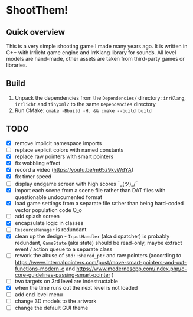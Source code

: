 ﻿# ShootThem!

## Quick overview

This is a very simple shooting game I made many years ago. It is written in C++ with Irrlicht game engine and IrrKlang library for sounds. All level models are hand-made, other assets are taken from third-party games or libraries.

## Build

1. Unpack the dependencies from the `Dependencies/` directory: `irrKlang`, `irrlicht` and `tinyxml2` to the same `Dependencies` directory
2. Run CMake: `cmake -Bbuild -H. && cmake --build build`

## TODO

- [x] remove implicit namespace imports
- [ ] replace explicit colors with named constants
- [x] replace raw pointers with smart pointers
- [x] fix wobbling effect
- [x] record a video (https://youtu.be/m65z9kvWdYA)
- [x] fix timer speed
- [ ] display endgame screen with high scores ¯\_(ツ)_/¯
- [x] import each scene from a scene file rather than DAT files with questionable undocumented format
- [x] load game settings from a separate file rather than being hard-coded vector population code O_o
- [ ] add splash screen
- [x] encapsulate logic in classes
- [ ] `ResourceManager` is redundant
- [x] clean up the design - `InputHandler` (aka dispatcher) is probably redundant, `GameState` (aka state) should be read-only, maybe extract event / action queue to a separate class
- [ ] rework the abuse of `std::shared_ptr` and raw pointers (according to https://www.internalpointers.com/post/move-smart-pointers-and-out-functions-modern-c and https://www.modernescpp.com/index.php/c-core-guidelines-passing-smart-pointer )
- [ ] two targets on 3rd level are indestructable
- [x] when the time runs out the next level is not loaded
- [ ] add end level menu
- [ ] change 3D models to the artwork
- [ ] change the default GUI theme
